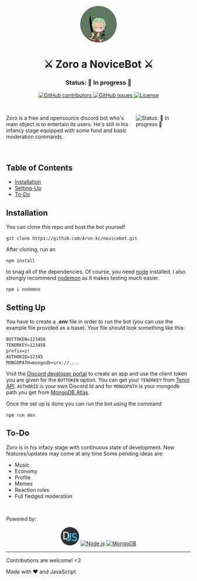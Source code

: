 <p align="center">
    <img src="assets/zoro.png" alt="Logo" height=100rem width=100rem  style="border-radius:50%">
    <h1 align="center">⚔️ Zoro a NoviceBot ⚔️</h1>
    <h3 align="center">Status: 🚀 In progress 🚀</h3>
</p>

<p align="center">
    <a href="">
      <img alt="GitHub contributors" src="https://img.shields.io/github/contributors/Arun-kc/novicebot?color=green&logo=github&style=for-the-badge" />
    </a>
    <a href="">
      <img alt="GitHub issues" src="https://img.shields.io/github/issues/Arun-kc/novicebot?color=yellow&logo=github&style=for-the-badge" />
    </a>
    <a href="">
      <img alt="License" src="https://img.shields.io/github/license/Arun-kc/novicebot?logo=github&style=for-the-badge" />
    </a>
</p>

<br>

<p>
      <img align="right" height=150rem width=150rem alt="Status: 🚀 In progress 🚀" src="https://media.giphy.com/media/YnvdzzjwKpgW9gAHq4/giphy.gif" />

</p>
Zoro is a free and opensource discord bot who's main object is to entertain its users. He's still in his infancy stage equipped with some fund and basic moderation commands. 
<br><br><br>


## Table of Contents
- [Installation](https://github.com/Arun-kc/novicebot#Installation)
- [Setting-Up](https://github.com/Arun-kc/novicebot#Setting-Up)
- [To-Do](https://github.com/Arun-kc/novicebot#To-Do)

## Installation

You can clone this repo and host the bot yourself
```
git clone https://github.com/Arun-kc/novicebot.git
```
After cloning, run an
```
npm install
```
to snag all of the dependencies. Of course, you need [node](https://nodejs.org/en/) installed. I also strongly recommend [nodemon](https://www.npmjs.com/package/nodemon) as it makes testing much easier.
```
npm i nodemon
```

## Setting Up

You have to create a **.env** file in order to run the bot (you can use the example file provided as a base). Your file should look something like this:

```
BOTTOKEN=123456
TENORKEY=123456
prefix=z!
AUTHORID=12345
MONGOPATH=mongodb+srv://....
```
Visit the [Discord developer portal](https://discord.com/developers/applications/) to create an app and use the client token you are given for the `BOTTOKEN` option. You can get your `TENORKEY` from [Tenor API](https://tenor.com/gifapi/documentation#quickstart). `AUTHORID` is your own Discord Id and for `MONGOPATH` is your mongodb path you get from [MongoDB Atlas](https://docs.atlas.mongodb.com/getting-started/).

Once the set up is done you can run the bot using the command 
```
npm run dev
```

## To-Do

Zoro is in his infacy stage with continuous state of development. New features/updates may come at any time
Some pending ideas are:
- Music
- Economy
- Profile
- Memes
- Reaction roles
- Full fledged moderation

<br>

*Powered by:* 
<p align="center">
<a href="https://discord.js.org/#/" title="Node.js"><img src="assets/discordjs.png" alt="Discord.js" width="50px" height="50px"  style="border-radius:50%"></a>
<a href="https://nodejs.org/" title="Node.js"><img src="https://github.com/get-icon/geticon/raw/master/icons/nodejs-icon.svg" alt="Node.js" width="50px" height="50px"></a>
<a href="https://www.mongodb.org/" title="MongoDB"><img src="https://github.com/get-icon/geticon/raw/master/icons/mongodb-icon.svg" alt="MongoDB" width="50px" height="50px"></a>
</p>


---

Contributions are welcome! <3 

Made with :heart: and JavaScript.
</p>